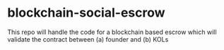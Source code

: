 # blockchain-social-escrow
This repo will handle the code for a blockchain based escrow which will validate the contract between (a) founder and (b) KOLs
